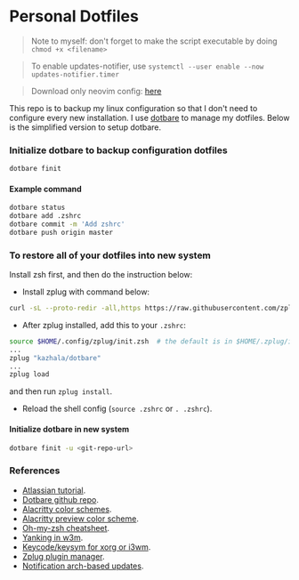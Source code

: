 # Personal Dotfiles

> Note to myself: don't forget to make the script executable by doing `chmod +x <filename>`

> To enable updates-notifier, use `systemctl --user enable --now updates-notifier.timer`

> Download only neovim config: [here](https://minhaskamal.github.io/DownGit/#/home?url=https://github.com/bruhtus/dotfiles/tree/master/.config/nvim)

This repo is to backup my linux configuration so that I don't need to configure every new installation. I use [dotbare](https://github.com/kazhala/dotbare) to manage my dotfiles. Below is the simplified version to setup dotbare.

### Initialize dotbare to backup configuration dotfiles
```bash
dotbare finit
```

#### Example command
```bash
dotbare status
dotbare add .zshrc
dotbare commit -m 'Add zshrc'
dotbare push origin master
```

### To restore all of your dotfiles into new system
Install zsh first, and then do the instruction below:

- Install zplug with command below:
```sh
curl -sL --proto-redir -all,https https://raw.githubusercontent.com/zplug/installer/master/installer.zsh | zsh
```
- After zplug installed, add this to your `.zshrc`:
```sh
source $HOME/.config/zplug/init.zsh  # the default is in $HOME/.zplug/init.zsh
...
zplug "kazhala/dotbare"
...
zplug load
```
and then run `zplug install`.
- Reload the shell config (`source .zshrc` or `. .zshrc`).

#### Initialize dotbare in new system
```bash
dotbare finit -u <git-repo-url>
```

### References
- [Atlassian tutorial](https://www.atlassian.com/git/tutorials/dotfiles).
- [Dotbare github repo](https://github.com/kazhala/dotbare).
- [Alacritty color schemes](https://github.com/alacritty/alacritty/wiki/Color-schemes).
- [Alacritty preview color scheme](https://github.com/eendroroy/alacritty-theme).
- [Oh-my-zsh cheatsheet](https://github.com/ohmyzsh/ohmyzsh/wiki/Cheatsheet).
- [Yanking in w3m](https://unix.stackexchange.com/questions/12497/yanking-urls-in-w3m).
- [Keycode/keysym for xorg or i3wm](http://xahlee.info/linux/linux_show_keycode_keysym.html).
- [Zplug plugin manager](https://github.com/zplug/zplug).
- [Notification arch-based updates](https://eang.it/notifications-of-pacman-updates/).
